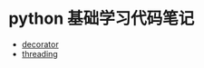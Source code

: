 
# python 基础学习代码笔记

* [decorator](https://github.com/c-dafan/notes/tree/master/python/decorator)
* [threading](https://github.com/c-dafan/notes/tree/master/python/threading)

